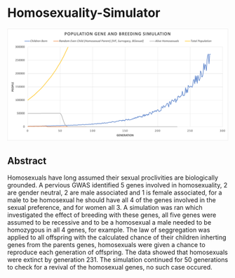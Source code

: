 # Homosexuality-Simulator
![Final results](https://raw.githubusercontent.com/svnty/Homosexuality-Simulator/main/results/forced_breeding_50percent.png)

## Abstract
Homosexuals have long assumed their sexual proclivities are biologically grounded. A pervious GWAS identified 5 genes involved in homosexuality, 2 are gender neutral, 2 are male associated and 1 is female associated, for a male to be homosexual he should have all 4 of the genes involved in the sexual preference, and for women all 3. A simulation was ran which investigated the effect of breeding with these genes, all five genes were assumed to be recessive and to be a homosexual a male needed to be homozygous in all 4 genes, for example. The law of seggregation was applied to all offspring with the calculated chance of their children inherting genes from the parents genes, homosexuals were given a chance to reproduce each generation of offspring. The data showed that homosexuals were extinct by generation 231. The simulation continued for 50 generations to check for a revival of the homosexual genes, no such case occured.